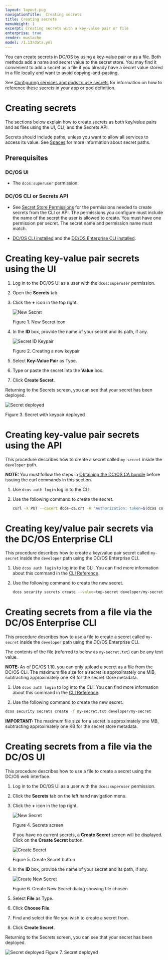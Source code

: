 ```yaml
---
layout: layout.pug
navigationTitle:  Creating secrets
title: Creating secrets
menuWeight: 1
excerpt: Creating secrets with a key-value pair or file
enterprise: true
render: mustache
model: /1.13/data.yml
---
```



You can create secrets in DC/OS by using a key-value pair or as a file. Both methods add a name and secret value to the secret store. You may find it convenient to add a secret as a file if you already have a secret value stored in a file locally and want to avoid copying-and-pasting.

See [Configuring services and pods to use secrets](/1.13/security/ent/secrets/use-secrets/) for information on how to reference these secrets in your app or pod definition.

# Creating secrets

The sections below explain how to create secrets as both key/value pairs and as files using the UI, CLI, and the Secrets API.

Secrets should include paths, unless you want to allow all services to access its value. See [Spaces](/1.13/security/ent/#spaces) for more information about secret paths.

## Prerequisites

### DC/OS UI
- The `dcos:superuser` permission.

### DC/OS CLI or Secrets API

- See [Secret Store Permissions](/1.13/security/ent/perms-reference/#secrets) for the permissions needed to create secrets from the CLI or API. The permissions you configure must include the name of the secret the user is allowed to create. You must have one permission per secret. The secret name and permission name must match.

- [DC/OS CLI installed](/1.13/cli/install/) and the [DC/OS Enterprise CLI installed](/1.13/cli/enterprise-cli/#ent-cli-install).

# <a name="ui"></a>Creating key-value pair secrets using the UI

1. Log in to the DC/OS UI as a user with the `dcos:superuser` permission.

1. Open the **Secrets** tab.

1. Click the **+** icon in the top right.

    ![New Secret](/1.13/img/new-secret.png)

    Figure 1. New Secret icon

1. In the **ID** box, provide the name of your secret and its path, if any.

    ![Secret ID Keypair](/1.13/img/GUI-Secrets-Create-New-Keypair.png)

    Figure 2. Creating a new keypair 

1. Select **Key-Value Pair** as Type.

1. Type or paste the secret into the **Value** box.

1. Click **Create Secret**.

Returning to the Secrets screen, you can see that your secret has been deployed.

   ![Secret deployed](/1.13/img/GUI-Secrets-Secrets-Keypair-Deployed.png)

   Figure 3. Secret with keypair deployed

# <a name="api"></a>Creating key-value pair secrets using the API

This procedure describes how to create a secret called `my-secret` inside the `developer` path.

<p class="message--note"><strong>NOTE: </strong>You must follow the steps in <a href="/1.13/security/ent/tls-ssl/get-cert/">Obtaining the DC/OS CA bundle</a> before issuing the curl commands in this section.</p>


1. Use `dcos auth login` log in to the CLI.

1. Use the following command to create the secret.

   ```bash
   curl -X PUT --cacert dcos-ca.crt -H "Authorization: token=$(dcos config show core.dcos_acs_token)" -d '{"value":"very-secret"}' $(dcos config show core.dcos_url)/secrets/v1/secret/default/developer/my-secret -H 'Content-Type: application/json'
   ```

# <a name="cli"></a>Creating key/value pair secrets via the DC/OS Enterprise CLI

This procedure describes how to create a key/value pair secret called `my-secret` inside the `developer` path using the DC/OS Enterprise CLI.

1. Use `dcos auth login` to log into the CLI. You can find more information about this command in the [CLI Reference](/1.13/cli/command-reference/dcos-auth/dcos-auth-login/).

1. Use the following command to create the new secret.

   ```bash
   dcos security secrets create --value=top-secret developer/my-secret
   ```

# Creating secrets from a file via the DC/OS Enterprise CLI

This procedure describes how to use a file to create a secret called `my-secret` inside the `developer` path using the DC/OS Enterprise CLI.

The contents of the file (referred to below as `my-secret.txt`) can be any text value.

<p class="message--note"><strong>NOTE: </strong>As of DC/OS 1.10, you can only upload a secret as a file from the DC/OS CLI. The maximum file size for a secret is approximately one MiB, subtracting approximately one KB for the secret store metadata.</p>

1. Use `dcos auth login` to log into the CLI. You can find more information about this command in the [CLI Reference](/1.13/cli/command-reference/dcos-auth/dcos-auth-login/).

1. Use the following command to create the new secret.

  ```bash
  dcos security secrets create -f my-secret.txt developer/my-secret
  ```

  <p class="message--important"><strong>IMPORTANT: </strong>The maximum file size for a secret is approximately one MB, subtracting approximately one KB for the secret store metadata.</p>

# Creating secrets from a file via the DC/OS UI

This procedure describes how to use a file to create a secret using the DC/OS web interface.

1. Log in to the DC/OS UI as a user with the `dcos:superuser` permission.
1. Click the **Secrets** tab on the left hand navigation menu.
1. Click the **+** icon in the top right.

    ![New Secret](/1.13/img/new-secret.png)

    Figure 4. Secrets screen

    If you have no current secrets, a **Create Secret** screen will be displayed. Click on the **Create Secret** button.

    ![Create Secret](/1.13/img/GUI-Secrets-Create-Secret.png)

    Figure 5. Create Secret button

1. In the **ID** box, provide the name of your secret and its path, if any.

    ![Create New Secret](/1.13/img/GUI-Secrets-Create-New-Secret.png)

    Figure 6. Create New Secret dialog showing file chosen

1. Select **File** as Type.
1. Click **Choose File**.
1. Find and select the file you wish to create a secret from.
1. Click **Create Secret**.

Returning to the Secrets screen, you can see that your secret has been deployed.

   ![Secret deployed](/1.13/img/GUI-Secrets-Deployed.jpeg)
   Figure 7. Secret deployed
